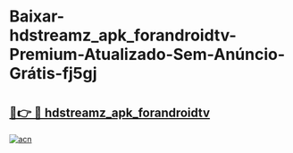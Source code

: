 # Baixar-hdstreamz_apk_forandroidtv-Premium-Atualizado-Sem-Anúncio-Grátis-fj5gj

# <h2><a href="https://nrte83.esa.edu.pl?src=hdstreamz_apk_forandroidtv&ref=fj5gj">🔗👉 🔴 hdstreamz_apk_forandroidtv</a></h2>

[![acn](https://github.com/user-attachments/assets/0f9c940e-d8b0-45ae-aac7-cd30a18b3e1c)](https://nrte83.esa.edu.pl?src=hdstreamz_apk_forandroidtv&ref=fj5gj)

